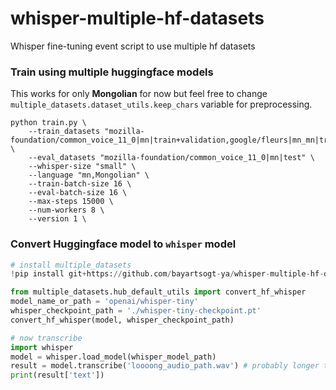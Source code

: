 # whisper-multiple-hf-datasets
Whisper fine-tuning event script to use multiple hf datasets


### Train using multiple huggingface models

This works for only **Mongolian** for now but feel free to change
`multiple_datasets.dataset_utils.keep_chars` variable for preprocessing.

```
python train.py \
    --train_datasets "mozilla-foundation/common_voice_11_0|mn|train+validation,google/fleurs|mn_mn|train+validation" \
    --eval_datasets "mozilla-foundation/common_voice_11_0|mn|test" \
    --whisper-size "small" \
    --language "mn,Mongolian" \
    --train-batch-size 16 \
    --eval-batch-size 16 \
    --max-steps 15000 \
    --num-workers 8 \
    --version 1 \
```

### Convert Huggingface model to `whisper` model

```python
# install multiple_datasets
!pip install git+https://github.com/bayartsogt-ya/whisper-multiple-hf-datasets.git

from multiple_datasets.hub_default_utils import convert_hf_whisper
model_name_or_path = 'openai/whisper-tiny'
whisper_checkpoint_path = './whisper-tiny-checkpoint.pt'
convert_hf_whisper(model, whisper_checkpoint_path)

# now transcribe
import whisper
model = whisper.load_model(whisper_model_path)
result = model.transcribe('loooong_audio_path.wav') # probably longer than 10 min? hour?
print(result['text'])
```